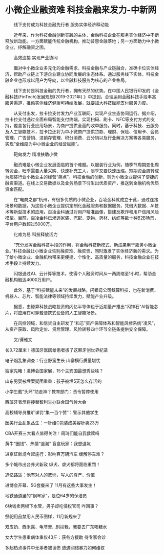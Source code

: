 # 小微企业融资难 科技金融来发力-中新网

　　线下支付成为科技金融先行者 服务实体经济释动能

　　近年来，作为科技金融创新实践的主体，金融科技企业在服务实体经济中不断释放新动能。一方面赋能传统金融机构，推动普惠金融落地；另一方面助力中小微企业，纾解融资之困。

　　高效连接 实现产业协同

　　面对中小微企业多元化的金融需求，科技金融与产业链融合，准确卡位实体经济，帮助产业链上下游企业建立协同发展的生态体系。通过服务线下实体，科技金融企业也形成以用户为导向，以金融科技服务为核心的产业格局。

　　线下支付是科技金融的先行者，拥有天然的优势。在中国人民银行印发的《金融科技(FinTech)发展规划(2019-2021年) 》中提到，合理运用金融科技手段丰富服务渠道，推动实体经济健康可持续发展，就要加大科技赋能支付服务力度。

　　从支付出发，拉卡拉支付发力产业互联网，实现产业生态协同运行。据介绍，拉卡拉支付通过全面布局智能支付终端，实现扫码、刷卡、NFC等支付方式的支持，覆盖各行业应用场景，为商户提供全面的收单服务。同时，基于科技、云服务及人工智能技术，拉卡拉还将为中小微商户提供贷款、理财、保险、信用卡、会员管理、广告营销、进销存管理、积分消费、云分销以及行业解决方案等各类服务，实现“全维度为中小微企业的经营赋能”。

　　靶向发力 精准扶助小微

　　融资难是小微企业发展面临的首个难题。以服装行业为例，随季节周期变化周转资金，旺季需要大量采购、快速补充工人，淡季又要快速压缩。短期资金周转成为服装行业小微业主的经营“痛点”。科技金融的创新，则为小微企业提供了便捷的融资渠道。在线上交易数据以及业务场景下衍生出优质资产，推送到金融机构优质资金匹配。

　　在“电商之都”杭州，有很多优质的小微企业，百凌金科就成立于此，通过连接场景和数据，为这些小微企业提供定制化金融服务和数据服务。凭借大数据、AI技术等新型技术的应用，百凌金科通过对用户精准画像，搭建反欺诈和用户信用风险模型。目前，百凌金科已渗透家装、汽配、宠物、药材、纺织等数十种B2B场景，平台用户数超过5000万。

　　化难为易 科技释放活力

　　“充分发挥金融科技手段的作用，将金融科技新模式、新成果用于服务小微企业。”科技金融让小微企业告别融资难、融资贵，同时激发了实体经济新的需求。为了给小微企业、金融机构带来更便捷、个性化、高质量的服务，科技金融企业在技术手段上持续发力。

　　闪银通过AI、云计算等技术，使得个人融资时间从一两周缩至1小时，帮助金融机构触达4000万用户。

　　此外，基于“科技赋能未来”的发展战略，闪银母公司鲸算科技，也在新消费、机器人、芯片、智能法律等领域持续发力，赋能产业升级。

　　据悉，由鲸算科技战略投资的闪亿半导体也于近期量产推出“闪锌石”AI智能芯片，将应用在可穿戴便携式设备的人工智能场景。

　　在风控领域，和信贷自主研发了“和芯”资产保障体系和智能风控系统“凌风”，从资产获取、风险定价、贷后管理、风险转移四个环节全链条提供安全保障。

　　文/谭雅文

长3.72厘米！德国牙医因给患者拔了这颗牙创世界纪录

电子烟乱象调查：行业野蛮生长 山寨横行质量堪忧

独家先睹！进博会国家展，15个主宾国最想秀些啥？  

山东男婴被埋案疑团重重：孩子被埋5天怎么存活的

小学生戴“头环”防走神？教育部门：责令暂停使用

西班牙表示将接替智利举办联合国气候大会

高校辅导员推旷课罚“集一百个赞”：警示其他学生

医美行业乱象丛生：一针维C包装成美容针卖23万

CBA开赛三大看点值得关注！周琦们能自我救赎吗

黄牛“圈钱”、热情“退潮” 盲盒玩家：我想退坑

进京证新规今起施行：影响百万辆汽车 缓解停车难？

多个城市出台养犬新政 纵犬、虐犬都将面临重罚！

追忆路遥：他有对人的悲悯，写人的尊严、价值

进博会开幕、5G套餐来了 11月有这些大事发生！

地铁通道里的“钢琴家”，是位64岁的保洁员

6块钱卖两根下水管，男子却吃侵权官司 咋回事？

祭祀用品禁用人民币图样，11月新规来了

双皮奶、西米露、龟苓膏…别拦我，我要去广东喝糖水

女大学生患重病体重仅43斤：获各方援助 待专家会诊

多起热点事件中无辜者被误伤 遭遇网络暴力如何维权
